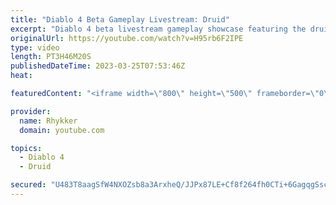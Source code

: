 ```yaml
---
title: "Diablo 4 Beta Gameplay Livestream: Druid"
excerpt: "Diablo 4 beta livestream gameplay showcase featuring the druid. End-game not included in beta. Diablo 4 release date is June 6."
originalUrl: https://youtube.com/watch?v=H95rb6F2IPE
type: video
length: PT3H46M20S
publishedDateTime: 2023-03-25T07:53:46Z
heat: 

featuredContent: "<iframe width=\"800\" height=\"500\" frameborder=\"0\" src=\"https://www.youtube.com/embed/H95rb6F2IPE\" allow=\"accelerometer; autoplay; encrypted-media; gyroscope; picture-in-picture\" allowfullscreen></iframe>"

provider:
  name: Rhykker
  domain: youtube.com

topics:
  - Diablo 4
  - Druid

secured: "U483T8aagSfW4NXOZsb8a3ArxheQ/JJPx87LE+Cf8f264fh0CTi+6GagqgSsc7Uii/RUMfCqIbol9bB29oDVaxuJyPp9QKGc2swGSn0g6X2rHd8DLP2o+Uz6nTerraIA/A1xChyeJYFTIgxsVoCyyRLC5t7MINA50gtSS+ya5y08/vw9laxZkEVGCW1R8CZefypapYYklojpsK+PqKxuUtneXFwdvSLqLOUWWFyj4kgFMwR6aCDV7OAdZFNQLLrIDXJWEAGkDIgXY7Cdx1ane4jzzCGcVmJs/lHnrYSZBgUoz8AgP5silvkbm/djDqRcJA5C04wHbADPaNmk8h8qeyTDAwIQYoiyNy4Os3R9ZQ8LdsUxNg29pAE71B0g7sSSmgwgnlh03perl+ZAzFw1l/wDtIaKlA0WkFFQL7sNreudaKAixs+cbrqDkXVKdq/j;KKNWnKBF9LQYr7kT1CDjsA=="
---
```


